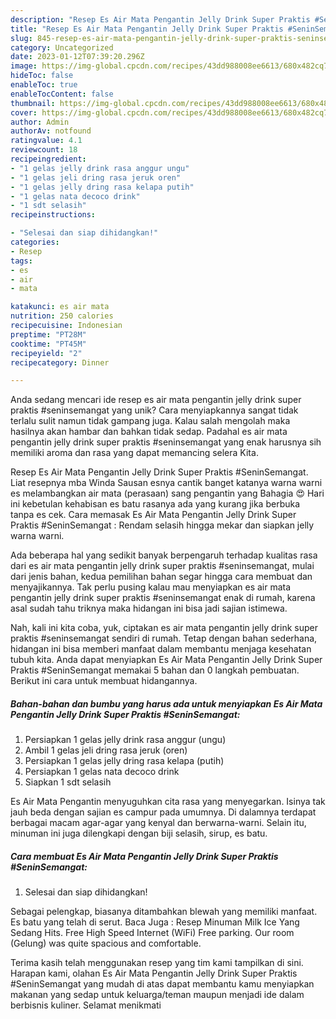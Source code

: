 ```yaml
---
description: "Resep Es Air Mata Pengantin Jelly Drink Super Praktis #SeninSemangat yang Mantap"
title: "Resep Es Air Mata Pengantin Jelly Drink Super Praktis #SeninSemangat yang Mantap"
slug: 845-resep-es-air-mata-pengantin-jelly-drink-super-praktis-seninsemangat-yang-mantap
category: Uncategorized
date: 2023-01-12T07:39:20.296Z
image: https://img-global.cpcdn.com/recipes/43dd988008ee6613/680x482cq70/es-air-mata-pengantin-jelly-drink-super-praktis-seninsemangat-foto-resep-utama.jpg
hideToc: false
enableToc: true
enableTocContent: false
thumbnail: https://img-global.cpcdn.com/recipes/43dd988008ee6613/680x482cq70/es-air-mata-pengantin-jelly-drink-super-praktis-seninsemangat-foto-resep-utama.jpg
cover: https://img-global.cpcdn.com/recipes/43dd988008ee6613/680x482cq70/es-air-mata-pengantin-jelly-drink-super-praktis-seninsemangat-foto-resep-utama.jpg
author: Admin
authorAv: notfound
ratingvalue: 4.1
reviewcount: 18
recipeingredient:
- "1 gelas jelly drink rasa anggur ungu"
- "1 gelas jeli dring rasa jeruk oren"
- "1 gelas jelly dring rasa kelapa putih"
- "1 gelas nata decoco drink"
- "1 sdt selasih"
recipeinstructions:

- "Selesai dan siap dihidangkan!"
categories:
- Resep
tags:
- es
- air
- mata

katakunci: es air mata 
nutrition: 250 calories
recipecuisine: Indonesian
preptime: "PT28M"
cooktime: "PT45M"
recipeyield: "2"
recipecategory: Dinner

---
```





Anda sedang mencari ide resep es air mata pengantin jelly drink super praktis #seninsemangat yang unik? Cara menyiapkannya sangat tidak terlalu sulit namun tidak gampang juga. Kalau salah mengolah maka hasilnya akan hambar dan bahkan tidak sedap. Padahal es air mata pengantin jelly drink super praktis #seninsemangat yang enak harusnya sih memiliki aroma dan rasa yang dapat memancing selera Kita.





Resep Es Air Mata Pengantin Jelly Drink Super Praktis #SeninSemangat. Liat resepnya mba Winda Sausan esnya cantik banget katanya warna warni es melambangkan air mata (perasaan) sang pengantin yang Bahagia 😍 Hari ini kebetulan kehabisan es batu rasanya ada yang kurang jika berbuka tanpa es cek. Cara memasak Es Air Mata Pengantin Jelly Drink Super Praktis #SeninSemangat : Rendam selasih hingga mekar dan siapkan jelly warna warni.

Ada beberapa hal yang sedikit banyak berpengaruh terhadap kualitas rasa dari es air mata pengantin jelly drink super praktis #seninsemangat, mulai dari jenis bahan, kedua pemilihan bahan segar hingga cara membuat dan menyajikannya. Tak perlu pusing kalau mau menyiapkan es air mata pengantin jelly drink super praktis #seninsemangat enak di rumah, karena asal sudah tahu triknya maka hidangan ini bisa jadi sajian istimewa.






Nah, kali ini kita coba, yuk, ciptakan es air mata pengantin jelly drink super praktis #seninsemangat sendiri di rumah. Tetap dengan bahan sederhana, hidangan ini bisa memberi manfaat dalam membantu menjaga kesehatan tubuh kita. Anda dapat menyiapkan Es Air Mata Pengantin Jelly Drink Super Praktis #SeninSemangat memakai 5 bahan dan 0 langkah pembuatan. Berikut ini cara untuk membuat hidangannya.

<!--inarticleads1-->

##### Bahan-bahan dan bumbu yang harus ada untuk menyiapkan Es Air Mata Pengantin Jelly Drink Super Praktis #SeninSemangat:

1. Persiapkan 1 gelas jelly drink rasa anggur (ungu)
1. Ambil 1 gelas jeli dring rasa jeruk (oren)
1. Persiapkan 1 gelas jelly dring rasa kelapa (putih)
1. Persiapkan 1 gelas nata decoco drink
1. Siapkan 1 sdt selasih


Es Air Mata Pengantin menyuguhkan cita rasa yang menyegarkan. Isinya tak jauh beda dengan sajian es campur pada umumnya. Di dalamnya terdapat berbagai macam agar-agar yang kenyal dan berwarna-warni. Selain itu, minuman ini juga dilengkapi dengan biji selasih, sirup, es batu. 

<!--inarticleads2-->

##### Cara membuat Es Air Mata Pengantin Jelly Drink Super Praktis #SeninSemangat:


1. Selesai dan siap dihidangkan!

Sebagai pelengkap, biasanya ditambahkan blewah yang memiliki manfaat. Es batu yang telah di serut. Baca Juga : Resep Minuman Milk Ice Yang Sedang Hits. Free High Speed Internet (WiFi) Free parking. Our room (Gelung) was quite spacious and comfortable. 

Terima kasih telah menggunakan resep yang tim kami tampilkan di sini. Harapan kami, olahan Es Air Mata Pengantin Jelly Drink Super Praktis #SeninSemangat yang mudah di atas dapat membantu kamu menyiapkan makanan yang sedap untuk keluarga/teman maupun menjadi ide dalam berbisnis kuliner. Selamat menikmati
